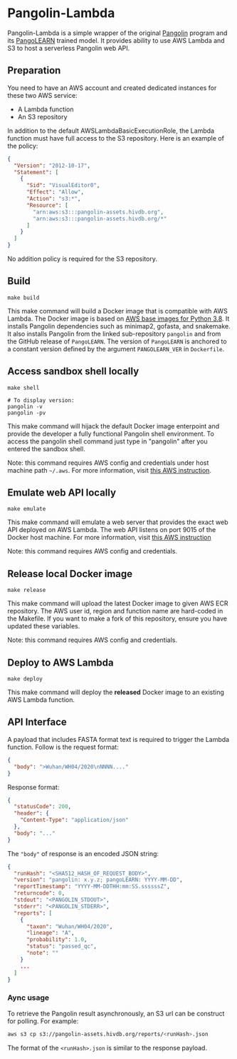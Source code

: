 # Pangolin-Lambda

Pangolin-Lambda is a simple wrapper of the original [Pangolin][pangolin-github]
program and its [PangoLEARN][pangolearn-github] trained model. It provides
ability to use AWS Lambda and S3 to host a serverless Pangolin web API.


## Preparation

You need to have an AWS account and created dedicated instances for these two
AWS service:

- A Lambda function
- An S3 repository

In addition to the default AWSLambdaBasicExecutionRole, the Lambda function must
have full access to the S3 repository. Here is an example of the policy:

```json
{
  "Version": "2012-10-17",
  "Statement": [
    {
      "Sid": "VisualEditor0",
      "Effect": "Allow",
      "Action": "s3:*",
      "Resource": [
        "arn:aws:s3:::pangolin-assets.hivdb.org",
        "arn:aws:s3:::pangolin-assets.hivdb.org/*"
      ]
    }
  ]
}
```

No addition policy is required for the S3 repository.


## Build

```shell
make build
```

This make command will build a Docker image that is compatible with AWS Lambda.
The Docker image is based on [AWS base images for Python 3.8][aws-image-py38].
It installs Pangolin dependencies such as minimap2, gofasta, and snakemake. It
also installs Pangolin from the linked sub-repository `pangolin` and from the
GitHub release of `PangoLEARN`. The version of `PangoLEARN` is anchored to a
constant version defined by the argument `PANGOLEARN_VER` in `Dockerfile`.


## Access sandbox shell locally

```shell
make shell

# To display version:
pangolin -v
pangolin -pv
```

This make command will hijack the default Docker image enterpoint and provide
the developer a fully functional Pangolin shell environment. To access the
pangolin shell command just type in "pangolin" after you entered the sandbox
shell.

Note: this command requires AWS config and credentials under host machine path
`~/.aws`. For more information, visit [this AWS instruction][awscli-config].


## Emulate web API locally

```shell
make emulate
```

This make command will emulate a web server that provides the exact web API
deployed on AWS Lambda. The web API listens on port 9015 of the Docker host
machine. For more information, visit [this AWS instruction][lambda-test]

Note: this command requires AWS config and credentials.


## Release local Docker image

```shell
make release
```

This make command will upload the latest Docker image to given AWS ECR
repository. The AWS user id, region and function name are hard-coded in the
Makefile. If you want to make a fork of this repository, ensure you have updated
these variables.

Note: this command requires AWS config and credentials.


## Deploy to AWS Lambda

```shell
make deploy
```

This make command will deploy the **released** Docker image to an existing AWS
Lambda function.


## API Interface

A payload that includes FASTA format text is required to trigger the Lambda
function. Follow is the request format:

```json
{
  "body": ">Wuhan/WH04/2020\nNNNN...."
}
```

Response format:

```json
{
  "statusCode": 200,
  "header": {
    "Content-Type": "application/json"
  },
  "body": "..."
}
```

The `"body"` of response is an encoded JSON string:

```json
{
  "runHash": "<SHA512_HASH_OF_REQUEST_BODY>",
  "version": "pangolin: x.y.z; pangoLEARN: YYYY-MM-DD",
  "reportTimestamp": "YYYY-MM-DDTHH:mm:SS.ssssssZ",
  "returncode": 0,
  "stdout": "<PANGOLIN_STDOUT>",
  "stderr": "<PANGOLIN_STDERR>",
  "reports": [
    {
      "taxon": "Wuhan/WH04/2020",
      "lineage": "A",
      "probability": 1.0,
      "status": "passed_qc",
      "note": ""
    }
    ...
  ]
}
```

### Aync usage

To retrieve the Pangolin result asynchronously, an S3 url can be construct for
polling. For example:

```bash
aws s3 cp s3://pangolin-assets.hivdb.org/reports/<runHash>.json
```

The format of the `<runHash>.json` is similar to the response payload.


[pangolin-github]: https://github.com/cov-lineages/pangolin
[pangolearn-github]: https://github.com/cov-lineages/pangoLEARN
[aws-image-py38]: https://docs.aws.amazon.com/lambda/latest/dg/python-image.html#python-image-base
[awscli-config]: https://docs.aws.amazon.com/cli/latest/userguide/cli-configure-files.html
[lambda-test]: https://docs.aws.amazon.com/lambda/latest/dg/images-test.html
